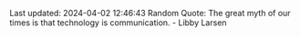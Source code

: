 Last updated: 2024-04-02 12:46:43
Random Quote: The great myth of our times is that technology is communication. - Libby Larsen